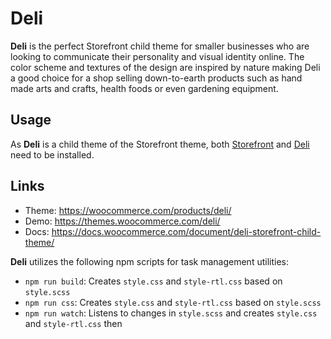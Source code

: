 # Deli

**Deli** is the perfect Storefront child theme for smaller businesses who are looking to communicate their personality and visual identity online. The color scheme and textures of the design are inspired by nature making Deli a good choice for a shop selling down-to-earth products such as hand made arts and crafts, health foods or even gardening equipment.

## Usage

As **Deli** is a child theme of the Storefront theme, both [Storefront](https://woocommerce.com/storefront/) and [Deli](https://woocommerce.com/products/deli/) need to be installed.

## Links

- Theme: https://woocommerce.com/products/deli/
- Demo: https://themes.woocommerce.com/deli/
- Docs: https://docs.woocommerce.com/document/deli-storefront-child-theme/

**Deli** utilizes the following npm scripts for task management utilities:

- `npm run build`: Creates `style.css` and `style-rtl.css` based on `style.scss`
- `npm run css`: Creates `style.css` and `style-rtl.css` based on `style.scss`
- `npm run watch`: Listens to changes in `style.scss` and creates `style.css` and `style-rtl.css` then
